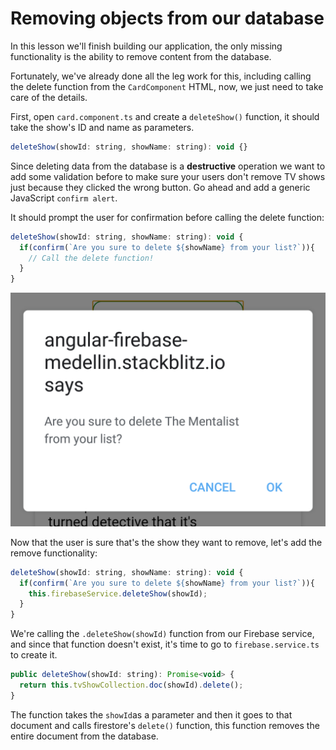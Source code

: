 # Removing objects from our database

In this lesson we'll finish building our application, the only missing functionality is the ability to remove content from the database.

Fortunately, we've already done all the leg work for this, including calling the delete function from the `CardComponent` HTML, now, we just need to take care of the details.

First, open `card.component.ts` and create a `deleteShow()` function, it should take the show's ID and name as parameters.

```js
deleteShow(showId: string, showName: string): void {}
```

Since deleting data from the database is a **destructive** operation we want to add some validation before to make sure your users don't remove TV shows just because they clicked the wrong button. Go ahead and add a generic JavaScript `confirm alert`.

It should prompt the user for confirmation before calling the delete function:

```js
deleteShow(showId: string, showName: string): void {
  if(confirm(`Are you sure to delete ${showName} from your list?`)){
    // Call the delete function!
  }
}
```

![Confirmation Alert](img/confirm-delete.png)

Now that the user is sure that's the show they want to remove, let's add the remove functionality:

```js
deleteShow(showId: string, showName: string): void {
  if(confirm(`Are you sure to delete ${showName} from your list?`)){
    this.firebaseService.deleteShow(showId);
  }
}
```

We're calling the `.deleteShow(showId)` function from our Firebase service, and since that function doesn't exist, it's time to go to `firebase.service.ts` to create it.

```js
public deleteShow(showId: string): Promise<void> {
  return this.tvShowCollection.doc(showId).delete();
}
```

The function takes the `showId`as a parameter and then it goes to that document and calls firestore's `delete()` function, this function removes the entire document from the database.

